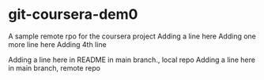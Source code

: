 # git-coursera-dem0
A sample remote rpo for the coursera project
Adding a line here
Adding one more line here
Adding 4th line

Adding a line here in README in main branch., local repo
Adding a line here in main branch, remote repo
